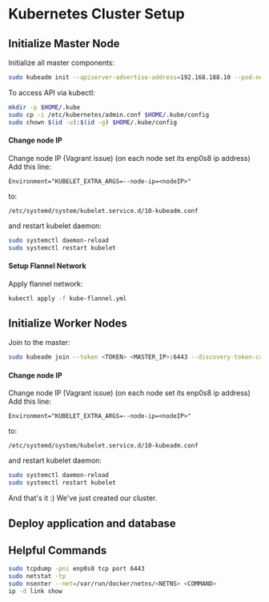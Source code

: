 
# Kubernetes Cluster Setup

## Initialize Master Node
Initialize all master components:
```bash
sudo kubeadm init --apiserver-advertise-address=192.168.188.10 --pod-network-cidr=10.244.0.0/16
```

To access API via kubectl:
```bash
mkdir -p $HOME/.kube
sudo cp -i /etc/kubernetes/admin.conf $HOME/.kube/config
sudo chown $(id -u):$(id -g) $HOME/.kube/config
```

#### Change node IP
Change node IP (Vagrant issue) (on each node set its enp0s8 ip address)
Add this line:

`Environment="KUBELET_EXTRA_ARGS=--node-ip=<nodeIP>"`

to:

`/etc/systemd/system/kubelet.service.d/10-kubeadm.conf`

and restart kubelet daemon:
```bash
sudo systemctl daemon-reload
sudo systemctl restart kubelet
```

#### Setup Flannel Network
Apply flannel network:
```bash
kubectl apply -f kube-flannel.yml
```

## Initialize Worker Nodes
Join to the master:
```bash
sudo kubeadm join --token <TOKEN> <MASTER_IP>:6443 --discovery-token-ca-cert-hash <CERT>
```


#### Change node IP
Change node IP (Vagrant issue) (on each node set its enp0s8 ip address)
Add this line:

`Environment="KUBELET_EXTRA_ARGS=--node-ip=<nodeIP>"`

to:

`/etc/systemd/system/kubelet.service.d/10-kubeadm.conf`

and restart kubelet daemon:
```bash
sudo systemctl daemon-reload
sudo systemctl restart kubelet
```

And that's it :) We've just created our cluster.

## Deploy application and database


## Helpful Commands
```bash
sudo tcpdump -pni enp0s8 tcp port 6443
sudo netstat -tp
sudo nsenter --net=/var/run/docker/netns/<NETNS> <COMMAND>
ip -d link show
```

